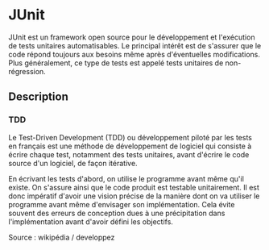 # JUnit
JUnit est un framework open source pour le développement et l'exécution de tests unitaires automatisables. Le principal intérêt est de s'assurer que le code répond toujours aux besoins même après d'éventuelles modifications. Plus généralement, ce type de tests est appelé tests unitaires de non-régression.

## Description

### TDD
Le Test-Driven Development (TDD) ou développement piloté par les tests en français est une méthode de développement de logiciel qui consiste à écrire chaque test, notamment des tests unitaires, avant d'écrire le code source d'un logiciel, de façon itérative.

En écrivant les tests d'abord, on utilise le programme avant même qu'il existe. On s'assure ainsi que le code produit est testable unitairement. Il est donc impératif d'avoir une vision précise de la manière dont on va utiliser le programme avant même d'envisager son implémentation. Cela évite souvent des erreurs de conception dues à une précipitation dans l'implémentation avant d'avoir défini les objectifs.



Source : wikipédia / developpez

